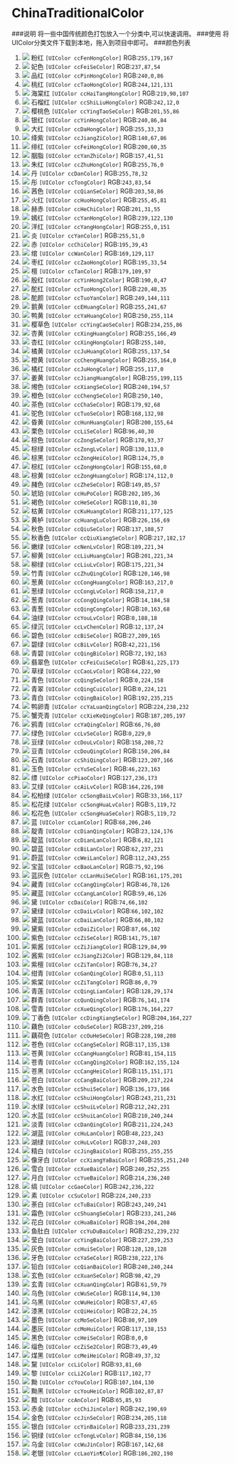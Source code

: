 # ChinaTraditionalColor
###说明
将一些中国传统颜色打包放入一个分类中,可以快速调用。
###使用
将UIColor分类文件下载到本地，拖入到项目中即可。
###颜色列表
1. ![](https://placehold.it/15/ffb3a7/000000?text=+) 粉红 `[UIColor ccFenHongColor]` RGB:`255,179,167`
2. ![](https://placehold.it/15/ed5736/000000?text=+) 妃色 `[UIColor ccFeiSeColor]` RGB:`237,87,54`
3. ![](https://placehold.it/15/f00056/000000?text=+) 品红 `[UIColor ccPinHongColor]` RGB:`240,0,86`
4. ![](https://placehold.it/15/f47983/000000?text=+) 桃红 `[UIColor ccTaoHongColor]` RGB:`244,121,131`
5. ![](https://placehold.it/15/db5a6b/000000?text=+) 海棠红 `[UIColor ccHaiTangHongColor]` RGB:`219,90,107`
6. ![](https://placehold.it/15/f20c00/000000?text=+) 石榴红 `[UIColor ccShiLiuHongColor]` RGB:`242,12,0`
7. ![](https://placehold.it/15/c93756/000000?text=+) 樱桃色 `[UIColor ccYingTaoSeColor]` RGB:`201,55,86`
8. ![](https://placehold.it/15/f05654/000000?text=+) 银红 `[UIColor ccYinHongColor]` RGB:`240,86,84`
9. ![](https://placehold.it/15/ff2121/000000?text=+) 大红 `[UIColor ccDaHongColor]` RGB:`255,33,33`
10. ![](https://placehold.it/15/8c4356/000000?text=+) 绛紫 `[UIColor ccJiangZiColor]` RGB:`140,67,86`
11. ![](https://placehold.it/15/c83c23/000000?text=+) 绯红 `[UIColor ccFeiHongColor]` RGB:`200,60,35`
12. ![](https://placehold.it/15/9d2933/000000?text=+) 胭脂 `[UIColor ccYanZhiColor]` RGB:`157,41,51`
13. ![](https://placehold.it/15/ff4c00/000000?text=+) 朱红 `[UIColor ccZhuHongColor]` RGB:`255,76,0`
14. ![](https://placehold.it/15/ff4e20/000000?text=+) 丹 `[UIColor ccDanColor]` RGB:`255,78,32`
15. ![](https://placehold.it/15/f35336/000000?text=+) 彤 `[UIColor ccTongColor]` RGB:`243,83,54`
16. ![](https://placehold.it/15/cb3a56/000000?text=+) 茜色 `[UIColor ccQianSeColor]` RGB:`203,58,86`
17. ![](https://placehold.it/15/ff2d51/000000?text=+) 火红 `[UIColor ccHuoHongColor]` RGB:`255,45,81`
18. ![](https://placehold.it/15/c91f37/000000?text=+) 赫赤 `[UIColor ccHeChiColor]` RGB:`201,31,55`
19. ![](https://placehold.it/15/ef7a82/000000?text=+) 嫣红 `[UIColor ccYanHongColor]` RGB:`239,122,130`
20. ![](https://placehold.it/15/ff0097/000000?text=+) 洋红 `[UIColor ccYangHongColor]` RGB:`255,0,151`
21. ![](https://placehold.it/15/ff3300/000000?text=+) 炎 `[UIColor ccYanColor]` RGB:`255,51,0`
22. ![](https://placehold.it/15/c3272b/000000?text=+) 赤 `[UIColor ccChiColor]` RGB:`195,39,43`
23. ![](https://placehold.it/15/a98175/000000?text=+) 绾 `[UIColor ccWanColor]` RGB:`169,129,117`
24. ![](https://placehold.it/15/c32136/000000?text=+) 枣红 `[UIColor ccZaoHongColor]` RGB:`195,33,54`
25. ![](https://placehold.it/15/b36d61/000000?text=+) 檀 `[UIColor ccTanColor]` RGB:`179,109,97`
26. ![](https://placehold.it/15/be002f/000000?text=+) 殷红 `[UIColor ccYinHong2Color]` RGB:`190,0,47`
27. ![](https://placehold.it/15/dc3023/000000?text=+) 酡红 `[UIColor ccTuoHongColor]` RGB:`220,48,35`
28. ![](https://placehold.it/15/f9906f/000000?text=+) 酡颜 `[UIColor ccTuoYanColor]` RGB:`249,144,111`
29. ![](https://placehold.it/15/fff143/000000?text=+) 鹅黄 `[UIColor ccEHuangColor]` RGB:`255,241,67`
30. ![](https://placehold.it/15/faff72/000000?text=+) 鸭黄 `[UIColor ccYaHuangColor]` RGB:`250,255,114`
31. ![](https://placehold.it/15/eaff56/000000?text=+) 樱草色 `[UIColor ccYingCaoSeColor]` RGB:`234,255,86`
32. ![](https://placehold.it/15/ffa631/000000?text=+) 杏黄 `[UIColor ccXingHuangColor]` RGB:`255,166,49`
33. ![](https://placehold.it/15/ff8c31/000000?text=+) 杏红 `[UIColor ccXingHongColor]` RGB:`255,140,`
34. ![](https://placehold.it/15/ff8936/000000?text=+) 橘黄 `[UIColor ccJuHuangColor]` RGB:`255,137,54`
35. ![](https://placehold.it/15/ffa400/000000?text=+) 橙黄 `[UIColor ccChengHuangColor]` RGB:`255,164,0`
36. ![](https://placehold.it/15/ff7500/000000?text=+) 橘红 `[UIColor ccJuHongColor]` RGB:`255,117,0`
37. ![](https://placehold.it/15/ffc773/000000?text=+) 姜黄 `[UIColor ccJiangHuangColor]` RGB:`255,199,115`
38. ![](https://placehold.it/15/f0c239/000000?text=+) 缃色 `[UIColor ccXiangSeColor]` RGB:`240,194,57`
39. ![](https://placehold.it/15/fa8c35/000000?text=+) 橙色 `[UIColor ccChengSeColor]` RGB:`250,140,`
40. ![](https://placehold.it/15/b35c44/000000?text=+) 茶色 `[UIColor ccChaSeColor]` RGB:`179,92,68`
41. ![](https://placehold.it/15/a88462/000000?text=+) 驼色 `[UIColor ccTuoSeColor]` RGB:`168,132,98`
42. ![](https://placehold.it/15/c89b40/000000?text=+) 昏黄 `[UIColor ccHunHuangColor]` RGB:`200,155,64`
43. ![](https://placehold.it/15/60281e/000000?text=+) 栗色 `[UIColor ccLiSeColor]` RGB:`96,40,30`
44. ![](https://placehold.it/15/b25d25/000000?text=+) 棕色 `[UIColor ccZongSeColor]` RGB:`178,93,37`
45. ![](https://placehold.it/15/827100/000000?text=+) 棕绿 `[UIColor ccZongLvColor]` RGB:`130,113,0`
46. ![](https://placehold.it/15/7c4b00/000000?text=+) 棕黑 `[UIColor ccZongHeiColor]` RGB:`124,75,0`
47. ![](https://placehold.it/15/9b4400/000000?text=+) 棕红 `[UIColor ccZongHongColor]` RGB:`155,68,0`
48. ![](https://placehold.it/15/ae7000/000000?text=+) 棕黄 `[UIColor ccZongHuangColor]` RGB:`174,112,0`
49. ![](https://placehold.it/15/955539/000000?text=+) 赭色 `[UIColor ccZheSeColor]` RGB:`149,85,57`
50. ![](https://placehold.it/15/ca6924/000000?text=+) 琥珀 `[UIColor ccHuPoColor]` RGB:`202,105,36`
51. ![](https://placehold.it/15/6e511e/000000?text=+) 褐色 `[UIColor ccHeSeColor]` RGB:`110,81,30`
52. ![](https://placehold.it/15/d3b17d/000000?text=+) 枯黄 `[UIColor ccKuHuangColor]` RGB:`211,177,125`
53. ![](https://placehold.it/15/e29c45/000000?text=+) 黄栌 `[UIColor ccHuangLuColor]` RGB:`226,156,69`
54. ![](https://placehold.it/15/896c39/000000?text=+) 秋色 `[UIColor ccQiuSeColor]` RGB:`137,108,57`
55. ![](https://placehold.it/15/d9b611/000000?text=+) 秋香色 `[UIColor ccQiuXiangSeColor]` RGB:`217,182,17`
56. ![](https://placehold.it/15/bddd22/000000?text=+) 嫩绿 `[UIColor ccNenLvColor]` RGB:`189,221,34`
57. ![](https://placehold.it/15/c9dd22/000000?text=+) 柳黄 `[UIColor ccLiuHuangColor]` RGB:`201,221,34`
58. ![](https://placehold.it/15/afdd22/000000?text=+) 柳绿 `[UIColor ccLiuLvColor]` RGB:`175,221,34`
59. ![](https://placehold.it/15/789262/000000?text=+) 竹青 `[UIColor ccZhuQingColor]` RGB:`120,146,98`
60. ![](https://placehold.it/15/a3d900/000000?text=+) 葱黄 `[UIColor ccCongHuangColor]` RGB:`163,217,0`
61. ![](https://placehold.it/15/9ed900/000000?text=+) 葱绿 `[UIColor ccCongLvColor]` RGB:`158,217,0`
62. ![](https://placehold.it/15/0eb83a/000000?text=+) 葱青 `[UIColor ccCongQingColor]` RGB:`14,184,58`
63. ![](https://placehold.it/15/0aa344/000000?text=+) 青葱 `[UIColor ccQingCongColor]` RGB:`10,163,68`
64. ![](https://placehold.it/15/00bc12/000000?text=+) 油绿 `[UIColor ccYouLvColor]` RGB:`0,188,18`
65. ![](https://placehold.it/15/0c8918/000000?text=+) 绿沉 `[UIColor ccLvChenColor]` RGB:`12,137,24`
66. ![](https://placehold.it/15/1bd1a5/000000?text=+) 碧色 `[UIColor ccBiSeColor]` RGB:`27,209,165`
67. ![](https://placehold.it/15/2add9c/000000?text=+) 碧绿 `[UIColor ccBiLvColor]` RGB:`42,221,156`
68. ![](https://placehold.it/15/48c0a3/000000?text=+) 青碧 `[UIColor ccQingBiColor]` RGB:`72,192,163`
69. ![](https://placehold.it/15/3de1ad/000000?text=+) 翡翠色 `[UIColor ccFeiCuiSeColor]` RGB:`61,225,173`
70. ![](https://placehold.it/15/40de5a/000000?text=+) 草绿 `[UIColor ccCaoLvColor]` RGB:`64,222,90`
71. ![](https://placehold.it/15/00e09e/000000?text=+) 青色 `[UIColor ccQingSeColor]` RGB:`0,224,158`
72. ![](https://placehold.it/15/00e079/000000?text=+) 青翠 `[UIColor ccQingCuiColor]` RGB:`0,224,121`
73. ![](https://placehold.it/15/c0ebd7/000000?text=+) 青白 `[UIColor ccQingBaiColor]` RGB:`192,235,215`
74. ![](https://placehold.it/15/e0eee8/000000?text=+) 鸭卵青 `[UIColor ccYaLuanQingColor]` RGB:`224,238,232`
75. ![](https://placehold.it/15/bbcdc5/000000?text=+) 蟹壳青 `[UIColor ccXieKeQingColor]` RGB:`187,205,197`
76. ![](https://placehold.it/15/424c50/000000?text=+) 鸦青 `[UIColor ccYaQingColor]` RGB:`66,76,80`
77. ![](https://placehold.it/15/00e500/000000?text=+) 绿色 `[UIColor ccLvSeColor]` RGB:`0,229,0`
78. ![](https://placehold.it/15/9ed048/000000?text=+) 豆绿 `[UIColor ccDouLvColor]` RGB:`158,208,72`
79. ![](https://placehold.it/15/96ce54/000000?text=+) 豆青 `[UIColor ccDouQingColor]` RGB:`150,206,84`
80. ![](https://placehold.it/15/7bcfa6/000000?text=+) 石青 `[UIColor ccShiQingColor]` RGB:`123,207,166`
81. ![](https://placehold.it/15/7bcfa6/000000?text=+) 玉色 `[UIColor ccYuSeColor]` RGB:`46,223,163`
82. ![](https://placehold.it/15/7fecad/000000?text=+) 缥 `[UIColor ccPiaoColor]` RGB:`127,236,173`
83. ![](https://placehold.it/15/a4e2c6/000000?text=+) 艾绿 `[UIColor ccAiLvColor]` RGB:`164,226,198`
84. ![](https://placehold.it/15/21a675/000000?text=+) 松柏绿 `[UIColor ccSongBaiLvColor]` RGB:`33,166,117`
85. ![](https://placehold.it/15/057748/000000?text=+) 松花绿 `[UIColor ccSongHuaLvColor]` RGB:`5,119,72`
86. ![](https://placehold.it/15/bce672/000000?text=+) 松花色 `[UIColor ccSongHuaSeColor]` RGB:`5,119,72`
87. ![](https://placehold.it/15/44CEF6/000000?text=+) 蓝 `[UIColor ccLanColor]` RGB:`68,206,246`
88. ![](https://placehold.it/15/177cb0/000000?text=+) 靛青 `[UIColor ccDianQingColor]` RGB:`23,124,176`
89. ![](https://placehold.it/15/065279/000000?text=+) 靛蓝 `[UIColor ccDianLanColor]` RGB:`6,82,121`
90. ![](https://placehold.it/15/3eede7/000000?text=+) 碧蓝 `[UIColor ccBiLanColor]` RGB:`62,237,231`
91. ![](https://placehold.it/15/70f3ff/000000?text=+) 蔚蓝 `[UIColor ccWeiLanColor]` RGB:`112,243,255`
92. ![](https://placehold.it/15/4b5cc4/000000?text=+) 宝蓝 `[UIColor ccBaoLanColor]` RGB:`75,92,196`
93. ![](https://placehold.it/15/a1afc9/000000?text=+) 蓝灰色 `[UIColor ccLanHuiSeColor]` RGB:`161,175,201`
94. ![](https://placehold.it/15/2e4e7e/000000?text=+) 藏青 `[UIColor ccCangQingColor]` RGB:`46,78,126`
95. ![](https://placehold.it/15/3b2e7e/000000?text=+) 藏蓝 `[UIColor ccCangLanColor]` RGB:`59,46,126`
96. ![](https://placehold.it/15/4a4266/000000?text=+) 黛 `[UIColor ccDaiColor]` RGB:`74,66,102`
97. ![](https://placehold.it/15/426666/000000?text=+) 黛绿 `[UIColor ccDaiLvColor]` RGB:`66,102,102`
98. ![](https://placehold.it/15/425066/000000?text=+) 黛蓝 `[UIColor ccDaiLanColor]` RGB:`66,80,102`
99. ![](https://placehold.it/15/574266/000000?text=+) 黛紫 `[UIColor ccDaiZiColor]` RGB:`87,66,102`
100. ![](https://placehold.it/15/8d4bbb/000000?text=+) 紫色 `[UIColor ccZiSeColor]` RGB:`141,75,187`
101. ![](https://placehold.it/15/815463/000000?text=+) 紫酱 `[UIColor ccZiJiangColor]` RGB:`129,84,99`
102. ![](https://placehold.it/15/815476/000000?text=+) 酱紫 `[UIColor ccJiangZi2Color]` RGB:`129,84,118`
103. ![](https://placehold.it/15/4c221b/000000?text=+) 紫檀 `[UIColor ccZiTanColor]` RGB:`76,34,27`
104. ![](https://placehold.it/15/003371/000000?text=+) 绀青 `[UIColor ccGanQingColor]` RGB:`0,51,113`
105. ![](https://placehold.it/15/56004f/000000?text=+) 紫棠 `[UIColor ccZiTangColor]` RGB:`86,0,79`
106. ![](https://placehold.it/15/801dae/000000?text=+) 青莲 `[UIColor ccQingLianColor]` RGB:`128,29,174`
107. ![](https://placehold.it/15/4c8dae/000000?text=+) 群青 `[UIColor ccQunQingColor]` RGB:`76,141,174`
108. ![](https://placehold.it/15/b0a4e3/000000?text=+) 雪青 `[UIColor ccXueQingColor]` RGB:`176,164,227`
109. ![](https://placehold.it/15/cca4e3/000000?text=+) 丁香色 `[UIColor ccDingXiangSeColor]` RGB:`204,164,227`
110. ![](https://placehold.it/15/edd1d8/000000?text=+) 藕色 `[UIColor ccOuSeColor]` RGB:`237,209,216`
111. ![](https://placehold.it/15/e4c6d0/000000?text=+) 藕荷色 `[UIColor ccOuHeSeColor]` RGB:`228,198,208`
112. ![](https://placehold.it/15/75878a/000000?text=+) 苍色 `[UIColor ccCangSeColor]` RGB:`117,135,138`
113. ![](https://placehold.it/15/519a73/000000?text=+) 苍黄 `[UIColor ccCangHuangColor]` RGB:`81,154,115`
114. ![](https://placehold.it/15/a29b7c/000000?text=+) 苍青 `[UIColor ccCangQing2Color]` RGB:`162,155,124`
115. ![](https://placehold.it/15/7397ab/000000?text=+) 苍黑 `[UIColor ccCangHeiColor]` RGB:`115,151,171`
116. ![](https://placehold.it/15/d1d9e0/000000?text=+) 苍白 `[UIColor ccCangBaiColor]` RGB:`209,217,224`
117. ![](https://placehold.it/15/88ada6/000000?text=+) 水色 `[UIColor ccShuiSeColor]` RGB:`136,173,166`
118. ![](https://placehold.it/15/f3d3e7/000000?text=+) 水红 `[UIColor ccShuiHongColor]` RGB:`243,211,231`
119. ![](https://placehold.it/15/d4f2e7/000000?text=+) 水绿 `[UIColor ccShuiLvColor]` RGB:`212,242,231`
120. ![](https://placehold.it/15/d2f0f4/000000?text=+) 水蓝 `[UIColor ccShuiLanColor]` RGB:`210,240,244`
121. ![](https://placehold.it/15/d3e0f3/000000?text=+) 淡青 `[UIColor ccDanQingColor]` RGB:`211,224,243`
122. ![](https://placehold.it/15/30dff3/000000?text=+) 湖蓝 `[UIColor ccHuLanColor]` RGB:`48,223,243`
123. ![](https://placehold.it/15/25f8cb/000000?text=+) 湖绿 `[UIColor ccHuLvColor]` RGB:`37,248,203`
124. ![](https://placehold.it/15/ffffff/000000?text=+) 精白 `[UIColor ccJingBaiColor]` RGB:`255,255,255`
125. ![](https://placehold.it/15/fffbf0/000000?text=+) 像牙白 `[UIColor ccXiangYaBaiColor]` RGB:`255,251,240`
126. ![](https://placehold.it/15/f0fcff/000000?text=+) 雪白 `[UIColor ccXueBaiColor]` RGB:`240,252,255`
127. ![](https://placehold.it/15/d6ecf0/000000?text=+) 月白 `[UIColor ccYueBaiColor]` RGB:`214,236,240`
128. ![](https://placehold.it/15/f2ecde/000000?text=+) 缟 `[UIColor ccGaoColor]` RGB:`242,236,222`
129. ![](https://placehold.it/15/e0f0e9/000000?text=+) 素 `[UIColor ccSuColor]` RGB:`224,240,233`
130. ![](https://placehold.it/15/f3f9f1/000000?text=+) 荼白 `[UIColor ccTuBaiColor]` RGB:`243,249,241`
131. ![](https://placehold.it/15/e9f1f6/000000?text=+) 霜色 `[UIColor ccShuangSeColor]` RGB:`233,241,246`
132. ![](https://placehold.it/15/c2ccd0/000000?text=+) 花白 `[UIColor ccHuaBaiColor]` RGB:`194,204,208`
133. ![](https://placehold.it/15/fcefe8/000000?text=+) 鱼肚白 `[UIColor ccYuDuBaiColor]` RGB:`252,239,232`
134. ![](https://placehold.it/15/e3f9fd/000000?text=+) 莹白 `[UIColor ccYingBaiColor]` RGB:`227,239,253`
135. ![](https://placehold.it/15/808080/000000?text=+) 灰色 `[UIColor ccHuiSeColor]` RGB:`128,128,128`
136. ![](https://placehold.it/15/eedeb0/000000?text=+) 牙色 `[UIColor ccYaSeColor]` RGB:`238,222,176`
137. ![](https://placehold.it/15/f0f0f4/000000?text=+) 铅白 `[UIColor ccQianBaiColor]` RGB:`240,240,244`
138. ![](https://placehold.it/15/622a1d/000000?text=+) 玄色 `[UIColor ccXuanSeColor]` RGB:`98,42,29`
139. ![](https://placehold.it/15/3d3b4f/000000?text=+) 玄青 `[UIColor ccXuanQingColor]` RGB:`61,59,79`
140. ![](https://placehold.it/15/725e82/000000?text=+) 乌色 `[UIColor ccWuSeColor]` RGB:`114,94,130`
141. ![](https://placehold.it/15/392f41/000000?text=+) 乌黑 `[UIColor ccWuHeiColor]` RGB:`57,47,65`
142. ![](https://placehold.it/15/161823/000000?text=+) 漆黑 `[UIColor ccQiHeiColor]` RGB:`22,24,35`
143. ![](https://placehold.it/15/50616d/000000?text=+) 墨色 `[UIColor ccMoSeColor]` RGB:`80,97,109`
144. ![](https://placehold.it/15/758a99/000000?text=+) 墨灰 `[UIColor ccMoHuiColor]` RGB:`117,138,153`
145. ![](https://placehold.it/15/000000/000000?text=+) 黑色 `[UIColor ccHeiSeColor]` RGB:`0,0,0`
146. ![](https://placehold.it/15/493131/000000?text=+) 缁色 `[UIColor ccZiSe2Color]` RGB:`73,49,49`
147. ![](https://placehold.it/15/312520/000000?text=+) 煤黑 `[UIColor ccMeiHeiColor]` RGB:`49,37,32`
148. ![](https://placehold.it/15/5d513c/000000?text=+) 黧 `[UIColor ccLiColor]` RGB:`93,81,60`
149. ![](https://placehold.it/15/75664d/000000?text=+) 黎 `[UIColor ccLi2Color]` RGB:`117,102,77`
150. ![](https://placehold.it/15/6b6882/000000?text=+) 黝 `[UIColor ccYouColor]` RGB:`107,104,130`
151. ![](https://placehold.it/15/665757/000000?text=+) 黝黑 `[UIColor ccYouHeiColor]` RGB:`102,87,87`
152. ![](https://placehold.it/15/41555d/000000?text=+) 黯 `[UIColor ccAnColor]` RGB:`65,85,93`
153. ![](https://placehold.it/15/F2BE45/000000?text=+) 赤金 `[UIColor ccChiJinColor]` RGB:`242,190,69`
154. ![](https://placehold.it/15/eacd76/000000?text=+) 金色 `[UIColor ccJinSeColor]` RGB:`234,205,118`
155. ![](https://placehold.it/15/e9e7ef/000000?text=+) 银白 `[UIColor ccYinBaiColor]` RGB:`233,231,239`
156. ![](https://placehold.it/15/549688/000000?text=+) 铜绿 `[UIColor ccTongLvColor]` RGB:`84,150,136`
157. ![](https://placehold.it/15/a78e44/000000?text=+) 乌金 `[UIColor ccWuJinColor]` RGB:`167,142,68`
158. ![](https://placehold.it/15/bacac6¶/000000?text=+) 老银 `[UIColor ccLaoYin¶Color]` RGB:`186,202,198`

